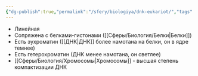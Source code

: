 ```yaml
---
{"dg-publish":true,"permalink":"/sfery/biologiya/dnk-eukariot/","tags":["Общаябиология"]}
---
```


 - Линейная
- Сопряжена с белками-гистонами ([[Сферы/Биология/Белки\|Белки]])
- Есть эухроматин ([[ДНК\|ДНК]] более намотана на белки, он в ядре темнее)
- Есть гетерохроматин (ДНК менее намотана, он светлее)
- [[Сферы/Биология/Хромосомы\|Хромосомы]] - высшая степень компактизации ДНК